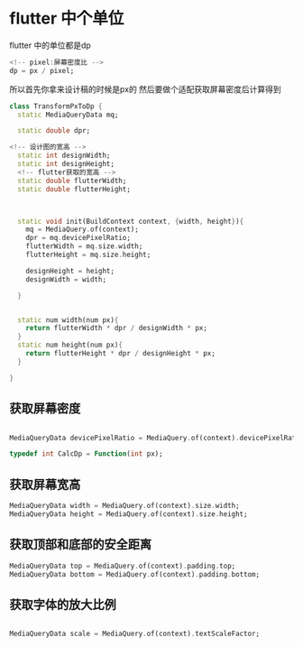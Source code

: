 # flutter 中个单位

flutter 中的单位都是dp

``` dart
<!-- pixel:屏幕密度比 -->
dp = px / pixel;

```

所以首先你拿来设计稿的时候是px的 然后要做个适配获取屏幕密度后计算得到

``` dart
class TransformPxToDp {
  static MediaQueryData mq;

  static double dpr;

<!-- 设计图的宽高 -->
  static int designWidth;
  static int designHeight;
  <!-- flutter获取的宽高 -->
  static double flutterWidth;
  static double flutterHeight;



  static void init(BuildContext context, {width, height}){
    mq = MediaQuery.of(context);
    dpr = mq.devicePixelRatio;
    flutterWidth = mq.size.width;
    flutterHeight = mq.size.height;

    designHeight = height;
    designWidth = width;

  }


  static num width(num px){
    return flutterWidth * dpr / designWidth * px;
  }
  static num height(num px){
    return flutterHeight * dpr / designHeight * px;
  }

}
```

## 获取屏幕密度

``` dart

MediaQueryData devicePixelRatio = MediaQuery.of(context).devicePixelRatio;

typedef int CalcDp = Function(int px);


```
## 获取屏幕宽高

``` dart
MediaQueryData width = MediaQuery.of(context).size.width;
MediaQueryData height = MediaQuery.of(context).size.height;


```
## 获取顶部和底部的安全距离
``` dart
MediaQueryData top = MediaQuery.of(context).padding.top;
MediaQueryData bottom = MediaQuery.of(context).padding.bottom;


```

## 获取字体的放大比例

``` dart

MediaQueryData scale = MediaQuery.of(context).textScaleFactor;

```
